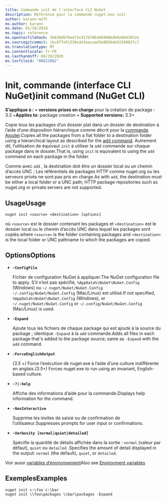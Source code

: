 ```yaml
---
title: Commande init de l’interface CLI NuGet
description: Référence pour la commande nuget.exe init
author: karann-msft
ms.author: karann
ms.date: 01/18/2018
ms.topic: reference
ms.openlocfilehash: 3b830d678a473c917b70bd46900bdb0206d3652e
ms.sourcegitcommit: cbc87fe51330cdd3eacaad3e8656eb4258882fc7
ms.translationtype: MT
ms.contentlocale: fr-FR
ms.lasthandoff: 08/19/2020
ms.locfileid: "88623082"
---
```

# <a name="init-command-nuget-cli"></a><span data-ttu-id="51260-103">Init, commande (interface CLI NuGet)</span><span class="sxs-lookup"><span data-stu-id="51260-103">init command (NuGet CLI)</span></span>

<span data-ttu-id="51260-104">**S’applique à :** &bullet; **versions prises en charge** pour la création de package : 3.3 +</span><span class="sxs-lookup"><span data-stu-id="51260-104">**Applies to:** package creation &bullet; **Supported versions:** 3.3+</span></span>

<span data-ttu-id="51260-105">Copie tous les packages d’un dossier plat dans un dossier de destination à l’aide d’une disposition hiérarchique comme décrit pour la [commande Ajouter](cli-ref-add.md).</span><span class="sxs-lookup"><span data-stu-id="51260-105">Copies all the packages from a flat folder to a destination folder using a hierarchical layout as described for the [add command](cli-ref-add.md).</span></span> <span data-ttu-id="51260-106">Autrement dit, l’utilisation de équivaut `init` à utiliser la `add` commande sur chaque package dans le dossier.</span><span class="sxs-lookup"><span data-stu-id="51260-106">That is, using `init` is equivalent to using the `add` command on each package in the folder.</span></span>

<span data-ttu-id="51260-107">Comme avec `add` , la destination doit être un dossier local ou un chemin d’accès UNC ; Les référentiels de packages HTTP comme nuget.org ou les serveurs privés ne sont pas pris en charge.</span><span class="sxs-lookup"><span data-stu-id="51260-107">As with `add`, the destination must be either a local folder or a UNC path; HTTP package repositories such as nuget.org or private servers are not supported.</span></span>

## <a name="usage"></a><span data-ttu-id="51260-108">Usage</span><span class="sxs-lookup"><span data-stu-id="51260-108">Usage</span></span>

```cli
nuget init <source> <destination> [options]
```

<span data-ttu-id="51260-109">où `<source>` est le dossier contenant les packages et `<destination>` est le dossier local ou le chemin d’accès UNC dans lequel les packages sont copiés.</span><span class="sxs-lookup"><span data-stu-id="51260-109">where `<source>` is the folder containing packages and `<destination>` is the local folder or UNC pathname to which the packages are copied.</span></span>

## <a name="options"></a><span data-ttu-id="51260-110">Options</span><span class="sxs-lookup"><span data-stu-id="51260-110">Options</span></span>

- **`-ConfigFile`**

  <span data-ttu-id="51260-111">Fichier de configuration NuGet à appliquer.</span><span class="sxs-lookup"><span data-stu-id="51260-111">The NuGet configuration file to apply.</span></span> <span data-ttu-id="51260-112">S’il n’est pas spécifié, `%AppData%\NuGet\NuGet.Config` (Windows) ou `~/.nuget/NuGet/NuGet.Config` `~/.config/NuGet/NuGet.Config` (Mac/Linux) est utilisé.</span><span class="sxs-lookup"><span data-stu-id="51260-112">If not specified, `%AppData%\NuGet\NuGet.Config` (Windows), or `~/.nuget/NuGet/NuGet.Config` or `~/.config/NuGet/NuGet.Config` (Mac/Linux) is used.</span></span>

- **`-Expand`**

  <span data-ttu-id="51260-113">Ajoute tous les fichiers de chaque package qui est ajouté à la source du package ; identique `-Expand` à la `add` commande.</span><span class="sxs-lookup"><span data-stu-id="51260-113">Adds all files in each package that's added to the package source; same as `-Expand` with the `add` command.</span></span>

- **`-ForceEnglishOutput`**

  <span data-ttu-id="51260-114">*(3.5 +)* Force l’exécution de nuget.exe à l’aide d’une culture indifférente en anglais.</span><span class="sxs-lookup"><span data-stu-id="51260-114">*(3.5+)* Forces nuget.exe to run using an invariant, English-based culture.</span></span>

- **`-?|-help`**

  <span data-ttu-id="51260-115">Affiche des informations d’aide pour la commande.</span><span class="sxs-lookup"><span data-stu-id="51260-115">Displays help information for the command.</span></span>

- **`-NonInteractive`**

  <span data-ttu-id="51260-116">Supprime les invites de saisie ou de confirmation de l’utilisateur.</span><span class="sxs-lookup"><span data-stu-id="51260-116">Suppresses prompts for user input or confirmations.</span></span>

- **`-Verbosity [normal|quiet|detailed]`**

  <span data-ttu-id="51260-117">Spécifie la quantité de détails affichée dans la sortie : `normal` (valeur par défaut), `quiet` ou `detailed` .</span><span class="sxs-lookup"><span data-stu-id="51260-117">Specifies the amount of detail displayed in the output: `normal` (the default), `quiet`, or `detailed`.</span></span>

<span data-ttu-id="51260-118">Voir aussi [variables d’environnement](cli-ref-environment-variables.md)</span><span class="sxs-lookup"><span data-stu-id="51260-118">Also see [Environment variables](cli-ref-environment-variables.md)</span></span>

## <a name="examples"></a><span data-ttu-id="51260-119">Exemples</span><span class="sxs-lookup"><span data-stu-id="51260-119">Examples</span></span>

```cli
nuget init c:\foo c:\bar
nuget init \\foo\packages \\bar\packages -Expand
```
